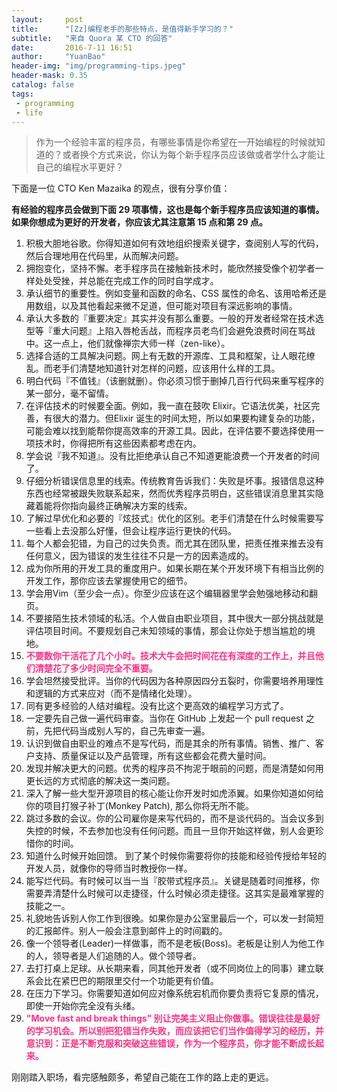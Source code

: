 ```yaml
---
layout:     post
title:      "[Zz]编程老手的那些特点，是值得新手学习的？"
subtitle:   "来自 Quora 某 CTO 的回答"
date:       2016-7-11 16:51
author:     "YuanBao"
header-img: "img/programming-tips.jpeg"
header-mask: 0.35
catalog: false
tags:
 - programming
 - life
---
```


>作为一个经验丰富的程序员，有哪些事情是你希望在一开始编程的时候就知道的？或者换个方式来说，你认为每个新手程序员应该做或者学什么才能让自己的编程水平更好？

下面是一位 CTO Ken Mazaika 的观点，很有分享价值：

**有经验的程序员会做到下面 29 项事情，这也是每个新手程序员应该知道的事情。如果你想成为更好的开发者，你应该尤其注意第 15 点和第 29 点。**

1. 积极大胆地谷歌。你得知道如何有效地组织搜索关键字，查阅别人写的代码，然后合理地用在代码里，从而解决问题。
2. 拥抱变化，坚持不懈。老手程序员在接触新技术时，能欣然接受像个初学者一样处处受挫，并总能在完成工作的同时自学成才。
3. 承认细节的重要性。例如变量和函数的命名、CSS 属性的命名、该用哈希还是用数组，以及其他看起来微不足道，但可能对项目有深远影响的事情。
4. 承认大多数的『重要决定』其实并没有那么重要。一般的开发者经常在技术选型等『重大问题』上陷入唇枪舌战，而程序员老鸟们会避免浪费时间在骂战中。这一点上，他们就像禅宗大师一样（zen-like）。
5. 选择合适的工具解决问题。网上有无数的开源库、工具和框架，让人眼花缭乱。而老手们清楚地知道针对怎样的问题，应该用什么样的工具。
6. 明白代码『不值钱』（该删就删）。你必须习惯于删掉几百行代码来重写程序的某一部分，毫不留情。
7. 在评估技术的时候要全面。例如，我一直在鼓吹 Elixir。它语法优美，社区完善，有很大的潜力。但Elixir 诞生的时间太短，所以如果要构建复杂的功能，可能会难以找到能帮你提高效率的开源工具。因此，在评估要不要选择使用一项技术时，你得把所有这些因素都考虑在内。
8. 学会说『我不知道』。没有比拒绝承认自己不知道更能浪费一个开发者的时间了。
9. 仔细分析错误信息里的线索。传统教育告诉我们：失败是坏事。报错信息这种东西也经常被跟失败联系起来，然而优秀程序员明白，这些错误消息里其实隐藏着能将你指向最终正确解决方案的线索。
10. 了解过早优化和必要的『炫技式』优化的区别。老手们清楚在什么时候需要写一些看上去没那么好懂，但会让程序运行更快的代码。
11. 每个人都会犯错，为自己的过失负责。而尤其在团队里，把责任推来推去没有任何意义，因为错误的发生往往不只是一方的因素造成的。
12. 成为你所用的开发工具的重度用户。如果长期在某个开发环境下有相当比例的开发工作，那你应该去掌握使用它的细节。
13. 学会用Vim（至少会一点）。你至少应该在这个编辑器里学会勉强地移动和翻页。
14. 不要接陌生技术领域的私活。个人做自由职业项目，其中很大一部分挑战就是评估项目时间。不要规划自己未知领域的事情，那会让你处于想当尴尬的境地。
15. **<font color="#ff3385">不要数你干活花了几个小时。技术大牛会把时间花在有深度的工作上，并且他们清楚花了多少时间完全不重要。</font>**
16. 学会坦然接受批评。当你的代码因为各种原因四分五裂时，你需要培养用理性和逻辑的方式来应对（而不是情绪化处理）。
17. 同有更多经验的人结对编程。没有比这个更高效的编程学习方式了。
18. 一定要先自己做一遍代码审查。当你在 GitHub 上发起一个 pull request 之前，先把代码当成别人写的，自己先审查一遍。
19. 认识到做自由职业的难点不是写代码，而是其余的所有事情。销售、推广、客户支持、质量保证以及产品管理，所有这些都会花费大量时间。
20. 发现并解决更大的问题。优秀的程序员不拘泥于眼前的问题，而是清楚如何用更长远的方式彻底的解决这一类问题。
21. 深入了解一些大型开源项目的核心能让你开发时如虎添翼。如果你知道如何给你的项目打猴子补丁(Monkey Patch), 那么你将无所不能。
22. 跳过多数的会议。你的公司雇你是来写代码的，而不是谈代码的。当会议多到失控的时候，不去参加也没有任何问题。而且一旦你开始这样做，别人会更珍惜你的时间。
23. 知道什么时候开始回馈。 到了某个时候你需要将你的技能和经验传授给年轻的开发人员，就像你的导师当时教授你一样。
24. 能写烂代码。有时候可以当一当『胶带式程序员』。关键是随着时间推移，你需要弄清楚什么时候可以走捷径，什么时候必须走捷径。这其实是最难掌握的技能之一。
25. 礼貌地告诉别人你工作到很晚。如果你是办公室里最后一个，可以发一封简短的汇报邮件。别人一般会注意到邮件上的时间戳的。
26. 像一个领导者(Leader)一样做事，而不是老板(Boss)。老板是让别人为他工作的人，领导者是人们追随的人。做个领导者。
27. 去打打桌上足球。从长期来看，同其他开发者（或不同岗位上的同事）建立联系会比在紧巴巴的期限里交付一个功能更有价值。
28. 在压力下学习。你需要知道如何应对像系统宕机而你要负责将它复原的情况，即使一开始你完全没有头绪。
29. **<font color="#ff3385">"Move fast and break things" 别让完美主义阻止你做事。错误往往是最好的学习机会。所以别把犯错当作失败，而应该把它们当作值得学习的经历，并意识到：正是不断克服和突破这些错误，作为一个程序员，你才能不断成长起来。</font>**

刚刚踏入职场，看完感触颇多，希望自己能在工作的路上走的更远。



